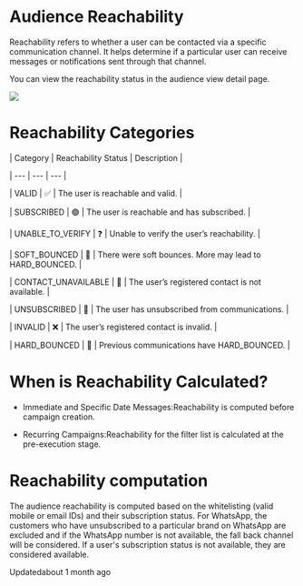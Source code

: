 # Audience Reachability

Reachability refers to whether a user can be contacted via a specific communication channel. It helps determine if a particular user can receive messages or notifications sent through that channel.

You can view the reachability status in the audience view detail page.

![](https://files.readme.io/b82a4f1-Audience_reachability.gif)

# Reachability Categories

| Category | Reachability Status | Description |

| --- | --- | --- |

| VALID | ✅ | The user is reachable and valid. |

| SUBSCRIBED | 🟢 | The user is reachable and has subscribed. |

| UNABLE_TO_VERIFY | ❓ | Unable to verify the user’s reachability. |

| SOFT_BOUNCED | 🔄 | There were soft bounces. More may lead to HARD_BOUNCED. |

| CONTACT_UNAVAILABLE | 🚫 | The user’s registered contact is not available. |

| UNSUBSCRIBED | 🔕 | The user has unsubscribed from communications. |

| INVALID | ❌ | The user’s registered contact is invalid. |

| HARD_BOUNCED | 🛑 | Previous communications have HARD_BOUNCED. |



# When is Reachability Calculated?

- Immediate and Specific Date Messages:Reachability is computed before campaign creation.

- Recurring Campaigns:Reachability for the filter list is calculated at the pre-execution stage.

# Reachability computation

The audience reachability is computed based on the whitelisting (valid mobile or email IDs) and their subscription status. For WhatsApp, the customers who have unsubscribed to a particular brand on WhatsApp are excluded and if the WhatsApp number is not available, the fall back channel will be considered. If a user's subscription status is not available, they are considered available.

Updatedabout 1 month ago